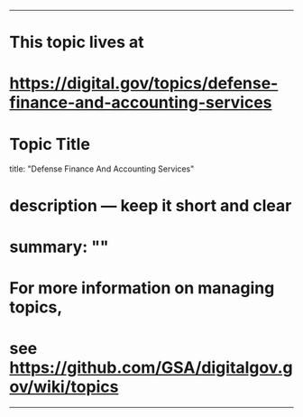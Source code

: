 
---
# This topic lives at
# https://digital.gov/topics/defense-finance-and-accounting-services

# Topic Title
title: "Defense Finance And Accounting Services"

# description — keep it short and clear
# summary: ""


# For more information on managing topics,
# see https://github.com/GSA/digitalgov.gov/wiki/topics
---